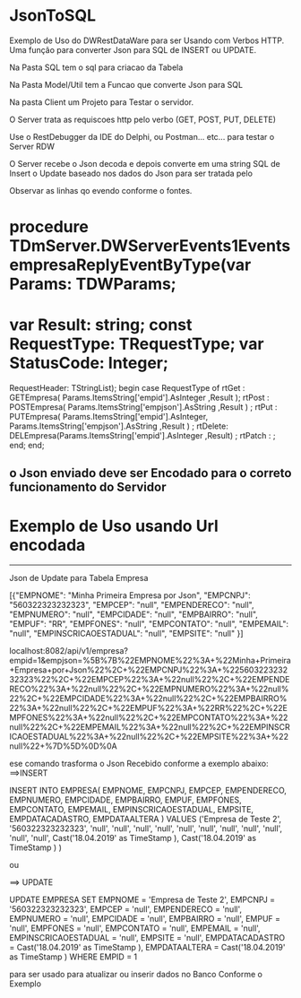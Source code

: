 # JsonToSQL
Exemplo de Uso do DWRestDataWare para ser Usando com Verbos HTTP. Uma função para converter Json para SQL de INSERT ou UPDATE.

Na Pasta SQL tem o sql para criacao da Tabela

Na Pasta Model/Util tem a Funcao que converte Json para  SQL

Na pasta Client um Projeto para Testar o servidor.

O Server trata as requiscoes http pelo verbo (GET, POST, PUT, DELETE)

Use o RestDebugger da IDE do Delphi, ou Postman... etc... para testar o Server RDW

O Server recebe o Json decoda e depois converte em uma string SQL de Insert o Update baseado nos dados do Json para ser tratada pelo

Observar as linhas qo evendo conforme o fontes.

# procedure TDmServer.DWServerEvents1EventsempresaReplyEventByType(var Params: TDWParams;
# var Result: string; const RequestType: TRequestType; var StatusCode: Integer;
  RequestHeader: TStringList);
begin
  case RequestType of
    rtGet   : GETEmpresa( Params.ItemsString['empid'].AsInteger ,Result );
    rtPost  : POSTEmpresa( Params.ItemsString['empjson'].AsString ,Result ) ;
    rtPut   : PUTEmpresa( Params.ItemsString['empid'].AsInteger,  Params.ItemsString['empjson'].AsString ,Result ) ;
    rtDelete: DELEmpresa(Params.ItemsString['empid'].AsInteger ,Result) ;
    rtPatch : ;
  end;
end;

o Json enviado deve ser Encodado para o correto funcionamento do Servidor
-------------------------------------------------
# Exemplo de Uso usando Url encodada
---------------------------------------

Json de Update para Tabela Empresa


[{"EMPNOME": "Minha Primeira Empresa por Json", "EMPCNPJ": "560322323232323", "EMPCEP": "null", "EMPENDERECO": "null", "EMPNUMERO": "null", "EMPCIDADE": "null", "EMPBAIRRO": "null", "EMPUF": "RR", "EMPFONES": "null", "EMPCONTATO": "null", "EMPEMAIL": "null", "EMPINSCRICAOESTADUAL": "null", "EMPSITE": "null" }]


localhost:8082/api/v1/empresa?empid=1&empjson=%5B%7B%22EMPNOME%22%3A+%22Minha+Primeira+Empresa+por+Json%22%2C+%22EMPCNPJ%22%3A+%22560322323232323%22%2C+%22EMPCEP%22%3A+%22null%22%2C+%22EMPENDERECO%22%3A+%22null%22%2C+%22EMPNUMERO%22%3A+%22null%22%2C+%22EMPCIDADE%22%3A+%22null%22%2C+%22EMPBAIRRO%22%3A+%22null%22%2C+%22EMPUF%22%3A+%22RR%22%2C+%22EMPFONES%22%3A+%22null%22%2C+%22EMPCONTATO%22%3A+%22null%22%2C+%22EMPEMAIL%22%3A+%22null%22%2C+%22EMPINSCRICAOESTADUAL%22%3A+%22null%22%2C+%22EMPSITE%22%3A+%22null%22+%7D%5D%0D%0A

ese comando trasforma o Json Recebido conforme a exemplo abaixo:
==>INSERT

INSERT INTO EMPRESA( EMPNOME, EMPCNPJ, EMPCEP, EMPENDERECO, EMPNUMERO, EMPCIDADE, EMPBAIRRO, EMPUF, EMPFONES, EMPCONTATO, EMPEMAIL, EMPINSCRICAOESTADUAL, EMPSITE, EMPDATACADASTRO, EMPDATAALTERA  )  VALUES ('Empresa de Teste 2', '560322323232323', 'null', 'null', 'null', 'null', 'null', 'null', 'null', 'null', 'null', 'null', 'null', Cast('18.04.2019' as TimeStamp ), Cast('18.04.2019' as TimeStamp ) )

ou 

==> UPDATE

UPDATE EMPRESA SET EMPNOME = 'Empresa de Teste 2', EMPCNPJ = '560322323232323', EMPCEP = 'null', EMPENDERECO = 'null', EMPNUMERO = 'null', EMPCIDADE = 'null', EMPBAIRRO = 'null', EMPUF = 'null', EMPFONES = 'null', EMPCONTATO = 'null', EMPEMAIL = 'null', EMPINSCRICAOESTADUAL = 'null', EMPSITE = 'null', EMPDATACADASTRO =  Cast('18.04.2019' as TimeStamp ), EMPDATAALTERA =  Cast('18.04.2019' as TimeStamp )  WHERE EMPID = 1

para ser usado para atualizar ou inserir dados no Banco Conforme o Exemplo



